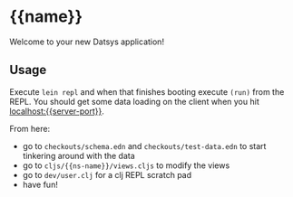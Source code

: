 
# {{name}}

Welcome to your new Datsys application!

## Usage

Execute `lein repl` and when that finishes booting execute `(run)` from the REPL.
You should get some data loading on the client when you hit <localhost:{{server-port}}>.

From here:
* go to `checkouts/schema.edn` and `checkouts/test-data.edn` to start tinkering around with the data
* go to `cljs/{{ns-name}}/views.cljs` to modify the views
* go to `dev/user.clj` for a clj REPL scratch pad
* have fun!

